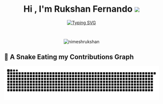<h1 align="center">Hi , I'm Rukshan Fernando <img src="https://media.giphy.com/media/hvRJCLFzcasrR4ia7z/giphy.gif" width="35"></h1>
<p align="center">
<a href="https://git.io/typing-svg"><img src="https://readme-typing-svg.demolab.com?font=Fira+Code&pause=1000&color=0F95F7&center=true&random=false&width=600&lines=Studying+at+the+University+of+Moratuwa%2C+;Faculty+of+Information+Technology;Open+to+collaboration+on+interesting+projects.;Always+learning+and+exploring+new+technologies." alt="Typing SVG" /></a>
</p>


<br>

<p align="center"> <img src="https://komarev.com/ghpvc/?username=nimeshrukshan&label=Profile%20views&color=0e75b6&style=flat" alt="nimeshrukshan" height=25px, width=120px/>  </p>
	<!---
		<a href = "https://commits.top/egypt.html" target="_blank">
			<img src="https://aktive.tk/egypt/7oSkaaa?color=red" alt="Most Active Users" target="_blank" height=25px, width=250px/> 
		</a>
	-->
	
	
## 🐍 A Snake Eating my Contributions Graph
	
<p align = "center">
	<img src = "https://github.com/7oSkaaa/7oSkaaa/blob/output/github-contribution-grid-snake.svg?" alt = "Snake Game"/>
</p>
